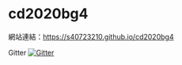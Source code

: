 # cd2020bg4

網站連結：https://s40723210.github.io/cd2020bg4

Gitter [![Gitter](https://badges.gitter.im/40723210/cd2020.svg)](https://gitter.im/40723210/cd2020?utm_source=badge&utm_medium=badge&utm_campaign=pr-badge)
